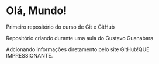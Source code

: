 # Olá, Mundo!
 Primeiro repositório do curso de Git e GitHub

 Repositório criando durante uma aula do Gustavo Guanabara

Adcionando informações diretamento pelo site GitHub!QUE IMPRESSIONANTE.
